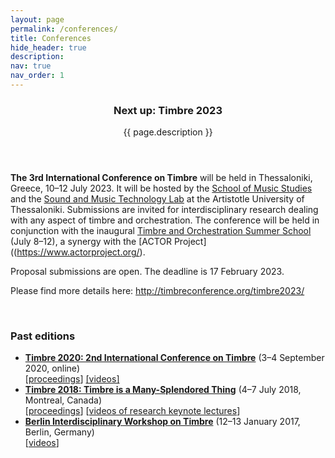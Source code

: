 ```yaml
---
layout: page
permalink: /conferences/
title: Conferences
hide_header: true
description: 
nav: true
nav_order: 1
---
```


<header class="post-header"> 
    <h3 class="post-title">Next up: Timbre 2023</h3>
    <p class="post-description">{{ page.description }}</p>
</header>

**The 3rd International Conference on Timbre** will be held in Thessaloniki, Greece, 10–12 July 2023. It will be hosted by the [School of Music Studies](https://www.mus.auth.gr/en/) and the [Sound and Music Technology Lab](https://smtl.mus.auth.gr/) at the Artistotle University of Thessaloniki. Submissions are invited for interdisciplinary research dealing with any aspect of timbre and orchestration. The conference will be held in conjunction with the inaugural [Timbre and Orchestration Summer School](https://www.actorproject.org/timbre-and-orchestration-summer-school) (July 8–12), a synergy with the [ACTOR Project]((https://www.actorproject.org/).

Proposal submissions are open. The deadline is 17 February 2023.

Please find more details here: http://timbreconference.org/timbre2023/

<br>
<h3>Past editions</h3>

* [<b>Timbre 2020: 2nd International Conference on Timbre</b>](https://timbre2020.mus.auth.gr/) (3–4 September 2020, online) <br> [[proceedings](http://timbre2020.mus.auth.gr/assets/papers/Timbre2020_proceedings.pdf)] [[videos]](https://www.youtube.com/channel/UC9z1qB-5OHMkGetaaC_oV1g/videos)
* [<b>Timbre 2018: Timbre is a Many-Splendored Thing</b>](https://www.mcgill.ca/timbre2018/) (4–7 July 2018, Montreal, Canada) <br> [[proceedings](https://www.mcgill.ca/timbre2018/files/timbre2018/timbre2018_proceedings.pdf)] [[videos of research keynote lectures](https://www.mcgill.ca/timbre2018/program)]
* [<b>Berlin Interdisciplinary Workshop on Timbre</b>](http://www.timbre2017.tu-berlin.de/) (12–13 January 2017, Berlin, Germany) <br> [[videos](https://www.youtube.com/playlist?list=PL9-WvglIK10jCMN3uEs4L7_aIt6B6GV1g)]
